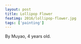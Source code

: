 ```yaml
---
layout: post
title: Lollipop Flower
featimg: 2016/lollipop-flower.jpg
tags: ['painting']
---
```


By Muyao, 4 years old.
